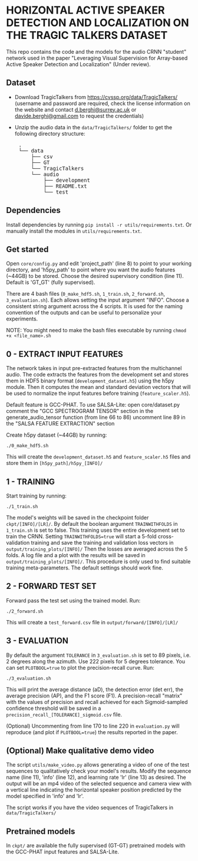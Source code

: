 # HORIZONTAL ACTIVE SPEAKER DETECTION AND LOCALIZATION ON THE TRAGIC TALKERS DATASET

This repo contains the code and the models for the audio CRNN "student" network used in the paper "Leveraging Visual Supervision for Array-based Active Speaker Detection and Localization" (Under review).

## Dataset

- Download TragicTalkers from https://cvssp.org/data/TragicTalkers/ (username and password are required, check the license information on the website and contact d.berghi@surrey.ac.uk or davide.berghi@gmail.com to request the credentials)

- Unzip the audio data in the `data/TragicTalkers/` folder to get the following directory structure:
<pre>
	.
	└── data
	    ├── csv
	    ├── GT
	    └── TragicTalkers
		└── audio
		    ├── development
		    ├── README.txt
		    └── test
</pre>

## Dependencies

Install dependencies by running `pip install -r utils/requirements.txt`. Or manually install the modules in `utils/requirements.txt`.


## Get started

Open `core/config.py` and edit 'project_path' (line 8) to point to your working directory, and 'h5py_path' to point where you want the audio features (~44GB) to be stored.
Choose the desired supervisory condition (line 11). Default is 'GT_GT' (fully supervised).

There are 4 bash files (`0_make_hdf5.sh`, `1_train.sh`, `2_forward.sh`, `3_evaluation.sh`). Each allows setting the input argument "INFO". Choose a consistent string argument across the 4 scripts. It is used for the naming convention of the outputs and can be useful to personalize your experiments.

NOTE: You might need to make the bash files executable by running `chmod +x <file_name>.sh`


## 0 - EXTRACT INPUT FEATURES 

The network takes in input pre-extracted features from the multichannel audio. The code extracts the features from the development set and stores them in HDF5 binary format (`development_dataset.h5`) using the h5py module. 
Then it computes the mean and standard deviation vectors that will be used to normalize the input features before training (`feature_scaler.h5`).

Default feature is GCC-PHAT. To use SALSA-Lite: 
	open core/dataset.py 
	comment the "GCC SPECTROGRAM TENSOR" section in the generate_audio_tensor function (from line 66 to 86) 
	uncomment line 89 in the "SALSA FEATURE EXTRACTION" section 

Create h5py dataset (~44GB) by running:
 
	./0_make_hdf5.sh

This will create the `development_dataset.h5` and `feature_scaler.h5` files and store them in `[h5py_path]/h5py_[INFO]/`


## 1 - TRAINING

Start training by running:

	./1_train.sh

The model's weights will be saved in the checkpoint folder `ckpt/[INFO]/[LR]/`.
By default the boolean argument `TRAINWITHFOLDS` in `1_train.sh` is set to false. This training uses the entire development set to train the CRNN. 
Setting `TRAINWITHFOLDS=true` will start a 5-fold cross-validation training and save the training and validation loss vectors in `output/training_plots/[INFO]/`
Then the losses are averaged across the 5 folds. A log file and a plot with the results will be saved in `output/training_plots/[INFO]/`.
This procedure is only used to find suitable training meta-parameters. The default settings should work fine.


## 2 - FORWARD TEST SET

Forward pass the test set using the trained model. Run:

	./2_forward.sh

This will create a `test_forward.csv` file in `output/forward/[INFO]/[LR]/`


## 3 - EVALUATION

By default the argument `TOLERANCE` in `3_evaluation.sh` is set to 89 pixels, i.e. 2 degrees along the azimuth. Use 222 pixels for 5 degrees tolerance.
You can set `PLOTBOOL=true` to plot the precision-recall curve.
Run:
	
	./3_evaluation.sh

This will print the average distance (aD), the detection error (det err), the average precision (AP), and the F1 score (F1). 
A precision-recall "matrix" with the values of precision and recall achieved for each Sigmoid-sampled confidence threshold will be saved in a `precision_recall_[TOLERANCE]_sigmoid.csv` file.

(Optional) Uncommenting from line 170 to line 220 in `evaluation.py` will reproduce (and plot if `PLOTBOOL=true`) the results reported in the paper. 


## (Optional) Make qualitative demo video

The script `utils/make_video.py` allows generating a video of one of the test sequences to qualitatively check your model's results. 
Modify the sequence name (line 11), 'info' (line 12), and learning rate 'lr' (line 13) as desired. The output will be an mp4 video of the selected sequence and camera view with a vertical line indicating the horizontal speaker position predicted by the model specified in 'info' and 'lr'.

The script works if you have the video sequences of TragicTalkers in `data/TragicTalkers/` 


## Pretrained models

In `ckpt/` are available the fully supervised (GT-GT) pretrained models with the GCC-PHAT input features and SALSA-Lite.
